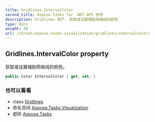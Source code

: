 ```yaml
---
title: Gridlines.IntervalColor
second_title: Aspose.Tasks for .NET API 参考
description: Gridlines 财产. 获取或设置辅助网格线的颜色
type: docs
weight: 30
url: /zh/net/aspose.tasks.visualization/gridlines/intervalcolor/
---
```

## Gridlines.IntervalColor property

获取或设置辅助网格线的颜色。

```csharp
public Color IntervalColor { get; set; }
```

### 也可以看看

* class [Gridlines](../)
* 命名空间 [Aspose.Tasks.Visualization](../../gridlines/)
* 部件 [Aspose.Tasks](../../../)


